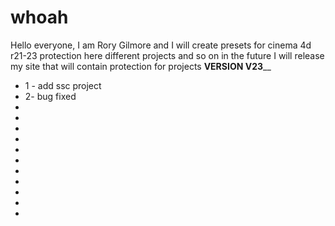 # whoah
Hello everyone, I am Rory Gilmore and I will create presets for cinema 4d r21-23 protection here different projects and so on in the future I will release my site that will contain protection for projects
______VERSION V23________
* 1 - add ssc project
* 2- bug fixed
*
*
*
*
*
*
*
*
*
*
*
